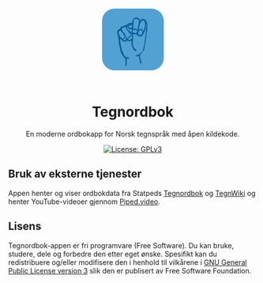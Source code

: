 <div align="center">

<img src="assets/icon.png" width="125" style="margin:25px; border-radius:20%">

# **Tegnordbok**

En moderne ordbokapp for Norsk tegnspråk med åpen kildekode.

<a href="https://www.gnu.org/licenses/gpl-3.0"><img alt="License: GPLv3" src="https://img.shields.io/badge/license-GPLv3-red.svg?style=flat-square"></a>
</div>

## Bruk av eksterne tjenester

Appen henter og viser ordbokdata fra Statpeds [Tegnordbok](https://www.minetegn.no/Tegnordbok-2016/tegnordbok.php) og [TegnWiki](https://www.minetegn.no/tegnordbok/tegnwiki/) og henter YouTube-videoer gjennom [Piped.video](https://piped.video).

## Lisens

Tegnordbok-appen er fri programvare (Free Software). Du kan bruke, studere, dele og forbedre den etter eget ønske. Spesifikt kan du redistribuere og/eller modifisere den i henhold til vilkårene i [GNU General Public License version 3](https://www.gnu.org/licenses/gpl-3.0.en.html) slik den er publisert av Free Software Foundation.
